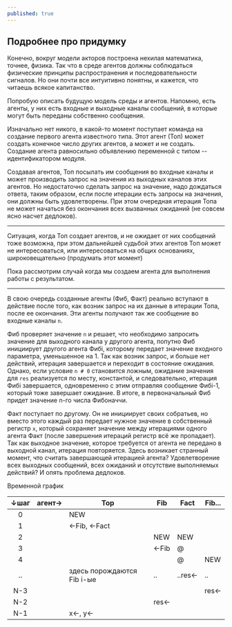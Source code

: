 ```yaml
---
published: true
---
```


 

## Подробнее про придумку

Конечно, вокруг модели акторов построена нехилая математика, точнее, физика. Так что в среде агентов должны соблюдаться физические принципы распространения и последовательности сигналов. Но они почти все интуитивно понятны, и кажется, что читаешь всякое капитанство.

Попробую описать будущую модель среды и агентов. Напомню, есть агенты, у них есть входные и выходные каналы сообщений, в которые могут быть переданы собственно сообщения. 

Изначально нет никого, в какой-то момент поступает команда на создание первого агента известного типа. Этот агент (Топ) может создать конечное число других агентов, а может и не создать. Создание агента равносильно объявлению переменной c типом -- идентификатором модуля.

Создавая агентов, Топ посылать им сообщения во входные каналы и может производить запрос на значения из выходных каналов этих агентов. Но недостаточно сделать запрос на значение, надо дождаться ответа, таким образом, если после итерации есть запросы на значения, они должны быть удовлетворены. При этом очередная итерация Топа не может начаться без окончания всех вызванных ожиданий (не совсем ясно насчет дедлоков). 

***

Ситуация, когда Топ создает агентов, и не ожидает от них сообщений тоже возможна, при этом дальнейшей судьбой этих агентов Топ может не интересоваться, или интересоваться на общих основаниях, широковещательно (продумать этот момент)

Пока рассмотрим случай когда мы создаем агента для выполнения работы с результатом.

***

В свою очередь созданные агенты (Фиб, Факт) реально вступают в действие после того, как возник запрос на их данные в итерации Топа, после ее окончания. Эти агенты получают так же сообщение во входные каналы `n`. 

Фиб проверяет значение `n` и решает, что необходимо запросить значение для выходного канала у другого агента, попутно Фиб инициирует другого агента Фибi, которому передает значение входного параметра, уменьшенное на 1. Так как возник запрос, и больше нет действий, итерация завершается и переходит в состояние ожидания. Однако, если условие `n # 0` становится ложным, ожидание значения для `res` реализуется по месту, константой, и следовательно, итерация Фибi завершается, одновременно с этим отправляя сообщение Фибi-1, который тоже завершает ожидание. В итоге, в первоначальный Фиб придет значение n-го числа Фибоначчи.

Факт поступает по другому. Он не инициирует своих собратьев, но вместо этого каждый раз передает нужное значение в собственный регистр `x`, который сохраняет значение между итерациями одного агента Факт (после завершения итераций регистр всё же пропадает). Так как выходное значение, которое требуется от агента не передано в выходной канал, итерация повторяется. Здесь возникает странный момент, что считать завершающей итерацией агента? Удовлетворение всех выходных сообщений, всех ожиданий и отсутствие выполняемых действий? И опять проблема дедлоков.

Временной график

|↓шаг|агент→|Top|Fib|Fact|Fib...|
|:---:|---|---|---|---|---|
|0||NEW||||
|1||<-Fib, <-Fact||||
|2|||NEW|NEW||
|3|||<-Fib|@||
|4||||@|NEW|
|..||здесь порождаются Fib i-ые|..|..res<-|..|
|N-3|||||res<-|
|N-2|||res<-|||
|N-1||x<-, y<-|||
